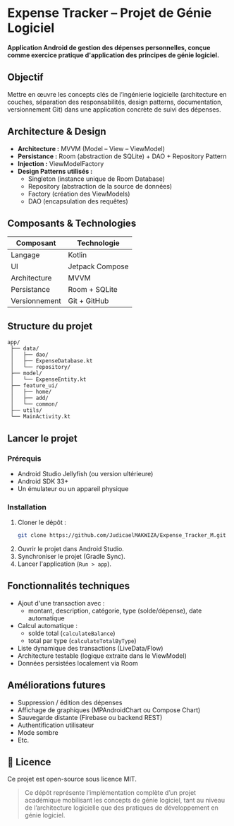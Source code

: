 #  Expense Tracker – Projet de Génie Logiciel

**Application Android de gestion des dépenses personnelles, conçue comme exercice pratique d'application des principes de génie logiciel.**

##  Objectif

Mettre en œuvre les concepts clés de l’ingénierie logicielle (architecture en couches, séparation des responsabilités, design patterns, documentation, versionnement Git) dans une application concrète de suivi des dépenses.

##  Architecture & Design

- **Architecture :** MVVM (Model – View – ViewModel)
- **Persistance :** Room (abstraction de SQLite) + DAO + Repository Pattern
- **Injection :** ViewModelFactory
- **Design Patterns utilisés :**
  - Singleton (instance unique de Room Database)
  - Repository (abstraction de la source de données)
  - Factory (création des ViewModels)
  - DAO (encapsulation des requêtes)

##  Composants & Technologies

| Composant         | Technologie             |
|-------------------|-------------------------|
| Langage           | Kotlin                  |
| UI                | Jetpack Compose         |
| Architecture      | MVVM                    |
| Persistance       | Room + SQLite           |
| Versionnement     | Git + GitHub            |

##  Structure du projet

```
app/
 ├── data/
 │   ├── dao/
 │   ├── ExpenseDatabase.kt
 │   └── repository/
 ├── model/
 │   └── ExpenseEntity.kt
 ├── feature_ui/
 │   ├── home/
 │   ├── add/
 │   └── common/
 ├── utils/
 └── MainActivity.kt
```

##  Lancer le projet

### Prérequis

- Android Studio Jellyfish (ou version ultérieure)
- Android SDK 33+
- Un émulateur ou un appareil physique 

### Installation

1. Cloner le dépôt :
   ```bash
   git clone https://github.com/JudicaelMAKWIZA/Expense_Tracker_M.git
   ```
2. Ouvrir le projet dans Android Studio.
3. Synchroniser le projet (Gradle Sync).
4. Lancer l'application (`Run > app`).

##  Fonctionnalités techniques

- Ajout d'une transaction avec :
  - montant, description, catégorie, type (solde/dépense), date automatique
- Calcul automatique :
  - solde total (`calculateBalance`)
  - total par type (`calculateTotalByType`)
- Liste dynamique des transactions (LiveData/Flow)
- Architecture testable (logique extraite dans le ViewModel)
- Données persistées localement via Room


##  Améliorations futures

- Suppression / édition des dépenses
- Affichage de graphiques (MPAndroidChart ou Compose Chart)
- Sauvegarde distante (Firebase ou backend REST)
- Authentification utilisateur
- Mode sombre
- Etc.

## 🪪 Licence

Ce projet est open-source sous licence MIT.


> Ce dépôt représente l’implémentation complète d’un projet académique mobilisant les concepts de génie logiciel, tant au niveau de l’architecture logicielle que des pratiques de développement en génie logiciel.
